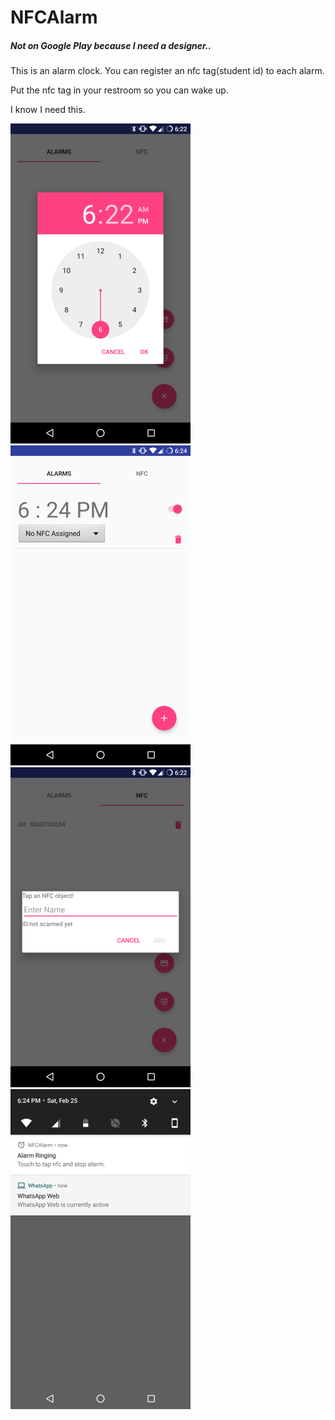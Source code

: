 # NFCAlarm

##### Not on Google Play because I need a designer..

This is an alarm clock. You can register an nfc tag(student id) to each alarm.

Put the nfc tag in your restroom so you can wake up. 

I know I need this.


<img src="screenshots/timeadd.png" alt="timeadd" width="288" height="512">
<img src="screenshots/alarmlist.png" alt="alarmlist" width="288" height="512">
<img src="screenshots/nfcadd.png" alt="nfcadd" width="288" height="512">
<img src="screenshots/notification.png" alt="notification" width="288" height="512">

